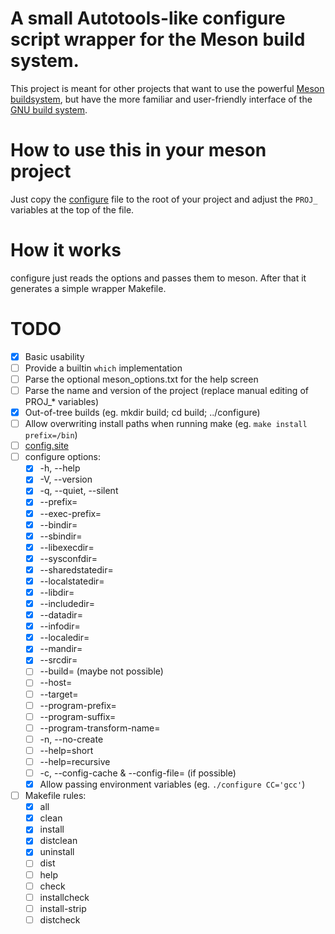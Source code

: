 # A small Autotools-like configure script wrapper for the Meson build system.
This project is meant for other projects that want to use the powerful [Meson buildsystem](https://mesonbuild.com),
but have the more familiar and user-friendly interface of the [GNU build system](https://www.gnu.org/software/automake/manual/html_node/GNU-Build-System.html).

# How to use this in your meson project
Just copy the [configure](configure) file to the root of your project
and adjust the `PROJ_` variables at the top of the file.

# How it works
configure just reads the options and passes them to meson.
After that it generates a simple wrapper Makefile.

# TODO
- [x] Basic usability
- [ ] Provide a builtin `which` implementation
- [ ] Parse the optional meson\_options.txt for the help screen
- [ ] Parse the name and version of the project (replace manual editing of PROJ_\* variables)
- [x] Out-of-tree builds (eg. mkdir build; cd build; ../configure)
- [ ] Allow overwriting install paths when running make (eg. `make install prefix=/bin`)
- [ ] [config.site](https://www.gnu.org/savannah-checkouts/gnu/autoconf/manual/autoconf-2.70/html\_node/Sharing-Defaults.html)
- [ ] configure options:
    - [x] -h, --help
    - [x] -V, --version
    - [x] -q, --quiet, --silent
    - [x] --prefix=
    - [x] --exec-prefix=
    - [x] --bindir=
    - [x] --sbindir=
    - [x] --libexecdir=
    - [x] --sysconfdir=
    - [x] --sharedstatedir=
    - [x] --localstatedir=
    - [x] --libdir=
    - [x] --includedir=
    - [x] --datadir=
    - [x] --infodir=
    - [x] --localedir=
    - [x] --mandir=
    - [x] --srcdir=
    - [ ] --build= (maybe not possible)
    - [ ] --host=
    - [ ] --target=
    - [ ] --program-prefix=
    - [ ] --program-suffix=
    - [ ] --program-transform-name=
    - [ ] -n, --no-create
    - [ ] --help=short
    - [ ] --help=recursive
    - [ ] -c, --config-cache & --config-file= (if possible)
    - [x] Allow passing environment variables (eg. `./configure CC='gcc'`)
- [ ] Makefile rules:
    - [x] all
    - [x] clean
    - [x] install
    - [x] distclean
    - [x] uninstall
    - [ ] dist
    - [ ] help
    - [ ] check
    - [ ] installcheck
    - [ ] install-strip
    - [ ] distcheck
